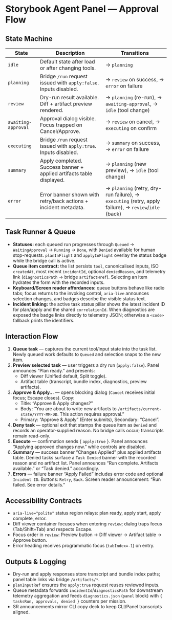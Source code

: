# Storybook Agent Panel — Approval Flow

## State Machine

| State | Description | Transitions |
| --- | --- | --- |
| `idle` | Default state after load or after changing tools. | → `planning` |
| `planning` | Bridge `/run` request issued with `apply:false`. Inputs disabled. | → `review` on success, → `error` on failure |
| `review` | Dry-run result available. Diff + artifact preview rendered. | → `planning` (re-run), → `awaiting-approval`, → `idle` (tool change) |
| `awaiting-approval` | Approval dialog visible. Focus trapped on Cancel/Approve. | → `review` on cancel, → `executing` on confirm |
| `executing` | Bridge `/run` request issued with `apply:true`. Inputs disabled. | → `summary` on success, → `error` on failure |
| `summary` | Apply completed. Success banner + applied artifacts table displayed. | → `planning` (new preview), → `idle` (tool change) |
| `error` | Error banner shown with retry/back actions + incident metadata. | → `planning` (retry, dry-run failure), → `executing` (retry, apply failure), → `review`/`idle` (back) |

## Task Runner & Queue

- **Statuses:** each queued run progresses through `Queued` → `WaitingApproval` → `Running` → `Done`, with `Denied` available for human stop-requests. `planInFlight` and `applyInFlight` overlay the status badge while the bridge call is active.
- **Queue item contract:** the list persists `tool`, canonicalised inputs, ISO `createdAt`, most recent `incidentId`, optional `deniedReason`, and telemetry link (`diagnosticsPath` → bridge `artifactHref`). Selecting an item hydrates the form with the recorded inputs.
- **Keyboard/Screen reader affordances:** queue buttons behave like radio tabs; focus returns to the invoking control, `aria-live` announces selection changes, and badges describe the visible status text.
- **Incident linking:** the active task status pillar shows the latest incident ID for plan/apply and the shared `correlationId`. When diagnostics are exposed the badge links directly to telemetry JSON; otherwise a `<code>` fallback prints the identifiers.

## Interaction Flow

1. **Queue task** — captures the current tool/input state into the task list. Newly queued work defaults to `Queued` and selection snaps to the new item.
2. **Preview selected task** — user triggers a dry run (`apply:false`). Panel announces “Plan ready.” and presents:
   - Diff viewer (Unified default, Split toggle).
   - Artifact table (transcript, bundle index, diagnostics, preview artifacts).
3. **Approve & Apply…** — opens blocking dialog (`Cancel` receives initial focus; Escape closes). Copy:
   - Title: “Approve & Apply changes?”
   - Body: “You are about to write new artifacts to `/artifacts/current-state/YYYY-MM-DD`. This action requires approval.”
   - Primary: “Approve & Apply” (Enter submits), Secondary: “Cancel”.
4. **Deny task** — optional exit that stamps the queue item as `Denied` and records an operator-supplied reason. No bridge calls occur; transcripts remain read-only.
5. **Execute** — confirmation sends { `apply:true` }. Panel announces “Applying approved changes now.” while controls are disabled.
6. **Summary** — success banner “Changes Applied” plus applied artifacts table. Denied tasks surface a `Task Denied` banner with the recorded reason and no artifact list. Panel announces “Run complete. Artifacts available.” or “Task denied.” accordingly.
7. **Errors** — failure banner “Apply Failed” includes error code and optional `Incident ID`. Buttons: `Retry`, `Back`. Screen reader announcement: “Run failed. See error details.”

## Accessibility Contracts

- `aria-live="polite"` status region relays: plan ready, apply start, apply complete, error.
- Diff viewer container focuses when entering `review`; dialog traps focus (Tab/Shift+Tab) and respects Escape.
- Focus order in `review`: Preview button → Diff viewer → Artifact table → Approve button.
- Error heading receives programmatic focus (`tabIndex=-1`) on entry.

## Outputs & Logging

- Dry-run and apply responses store transcript and bundle index paths; panel table links via bridge `/artifacts/*`.
- `planInputRef` ensures the `apply:true` request reuses reviewed inputs.
- Queue metadata forwards `incidentId`/`diagnosticsPath` for downstream telemetry aggregation and feeds `diagnostics.json` (`panel` block) with `{ tasksRun, approvals, denied }` counters per mission.
- SR announcements mirror CLI copy deck to keep CLI/Panel transcripts aligned.
